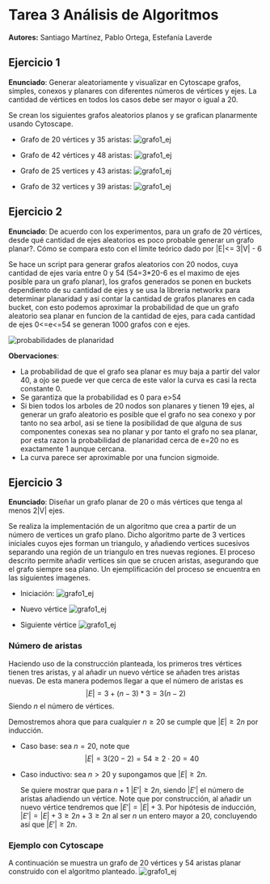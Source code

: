 # Tarea 3 Análisis de Algoritmos
**Autores:** Santiago Martínez, Pablo Ortega, Estefanía Laverde
## Ejercicio 1 
**Enunciado**: Generar aleatoriamente y visualizar en Cytoscape grafos, simples, conexos y planares con diferentes números de vértices y ejes. La cantidad de vértices en todos los casos debe ser mayor o igual a 20.

Se crean los siguientes grafos aleatorios planos y se grafican planarmente usando Cytoscape. 
- Grafo de 20 vértices y 35 aristas:
  ![grafo1_ej](graphs/detangled1.png)
- Grafo de 42 vértices y 48 aristas:
  ![grafo1_ej](graphs/detangled2.png)
- Grafo de 25 vertices y 43 aristas:
  ![grafo1_ej](graphs/detangled3.png)
- Grafo de 32 vertices y 39 aristas:
  ![grafo1_ej](graphs/detangled4.png)

  <!-- TODO: terminar de colocar los ejemplos -->

## Ejercicio 2
**Enunciado**: De acuerdo con los experimentos, para un grafo de 20 vértices, desde qué cantidad de ejes aleatorios es poco probable generar un grafo planar?. Cómo se compara esto con el límite teórico dado por |E|<= 3|V| - 6

<!-- TODO: explicar experimentos y mostrar resultados -->
Se hace un script para generar grafos aleatorios con 20 nodos, cuya cantidad de ejes varia entre 0 y 54 (54=3*20-6 es el maximo de ejes posible para un grafo planar), los grafos generados se ponen en buckets dependiento de su cantidad de ejes y se usa la libreria networkx para determinar planaridad y asi contar la cantidad de grafos planares en cada bucket, con esto podemos aproximar la probabilidad de que un grafo aleatorio sea planar en funcion de la cantidad de ejes, para cada cantidad de ejes 0<=e<=54 se generan 1000 grafos con e ejes.

![probabilidades de planaridad](planarity_experiment.png)

**Obervaciones**:

- La probabilidad de que el grafo sea planar es muy baja a partir del valor 40, a ojo se puede ver que cerca de este valor la curva es casi la recta constante 0.
- Se garantiza que la probabilidad es 0 para e>54
- Si bien todos los arboles de 20 nodos son planares y tienen 19 ejes, al generar un grafo aleatorio es posible que el grafo no sea conexo y por tanto no sea arbol, asi se tiene la posibilidad de que alguna de sus componentes conexas sea no planar y por tanto el grafo no sea planar, por esta razon la probabilidad de planaridad cerca de e=20 no es exactamente 1 aunque cercana.
- La curva parece ser aproximable por una funcion sigmoide.

## Ejercicio 3
**Enunciado**: Diseñar un grafo planar de 20 o más vértices que tenga al menos 2|V| ejes.

Se realiza la implementación de un algoritmo que crea a partir de un número de vertices un grafo plano. Dicho algoritmo parte de 3 vertices iniciales cuyos ejes forman un triangulo, y añadiendo vertices sucesivos separando una región de un triangulo en tres nuevas regiones. El proceso descrito permite añadir vertices sin que se crucen aristas, asegurando que el grafo siempre sea plano. Un ejemplificación del proceso se encuentra en las siguientes imagenes. 

- Iniciación:
    ![grafo1_ej](graphs/grafo1_ej.csv.png)

- Nuevo vértice
    ![grafo1_ej](graphs/grafo1_ej4.csv.png)
  
- Siguiente vértice
    ![grafo1_ej](graphs/grafo2_ej.csv.png)

### Número de aristas
Haciendo uso de la construcción planteada, los primeros tres vértices tienen tres aristas, y al añadir un nuevo vértice se añaden tres aristas nuevas. De esta manera podemos llegar a que el número de aristas es
$$|E|=3+(n-3)*3 = 3(n-2)$$
Siendo $n$ el número de vértices.

Demostremos ahora que para cualquier $n\geq20$ se cumple que $|E|\geq2n$ por inducción.

- Caso base: sea $n=20$, note que 
$$|E| = 3(20-2) = 54 \geq 2\cdot20 = 40$$
- Caso inductivo: sea $n>20$ y supongamos que $|E|\geq2n$. 
  
  Se quiere mostrar que para $n+1$ $|E'|\geq2n$, siendo $|E'|$ el número de aristas añadiendo un vértice.
  Note que por construcción, al añadir un nuevo vértice tendremos que $|E'|=|E|+3$. Por hipótesis de inducción, $|E'|=|E|+3 \geq2n+3\geq2n$ al ser $n$ un entero mayor a 20, concluyendo así que $|E'|\geq2n$.

### Ejemplo con Cytoscape
A continuación se muestra un grafo de 20 vértices y 54 aristas planar construido con el algoritmo planteado.
![grafo1_ej](graphs/grafo1.csv_7.png)